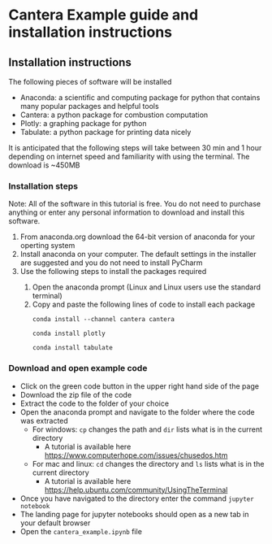 # Cantera Example guide and installation instructions
## Installation instructions
The following pieces of software will be installed 
 - Anaconda: a scientific and computing package for python that contains many popular packages and helpful tools
 - Cantera: a python package for combustion computation
 - Plotly: a graphing package for python
 - Tabulate: a python package for printing data nicely

It is anticipated that the following steps will take between 30 min and 1 hour depending on internet speed and familiarity with using the terminal. The download is ~450MB 
 
 ### Installation steps
 Note: All of the software in this tutorial is free. You do not need to purchase anything or enter any personal information to download and install this software.
  <ol>
   <li> From anaconda.org download the 64-bit version of anaconda for your operting system </li>
   <li> Install anaconda on your computer. The default settings in the installer are suggested and you do not need to install PyCharm </li>
   <li> Use the following steps to install the packages required </li>
   <ol>
   <li> Open the anaconda prompt (Linux and Linux users use the standard terminal) </li>
   <li> Copy and paste the following lines of code to install each package </li>
   
    conda install --channel cantera cantera
    
    conda install plotly
    
    conda install tabulate
   </ol>
  </ol>
  
 ### Download and open example code
 - Click on the green code button in the upper right hand side of the page
 - Download the zip file of the code
 - Extract the code to the folder of your choice
 - Open the anaconda prompt and navigate to the folder where the code was extracted
   - For windows: `cp` changes the path and `dir` lists what is in the current directory
       -  A tutorial is available here <https://www.computerhope.com/issues/chusedos.htm>
   - For mac and linux: `cd` changes the directory and `ls` lists what is in the current directory
       -  A tutorial is available here <https://help.ubuntu.com/community/UsingTheTerminal>
 - Once you have navigated to the directory enter the command `jupyter notebook` 
 - The landing page for jupyter notebooks should open as a new tab in your default browser
 - Open the `cantera_example.ipynb` file 
